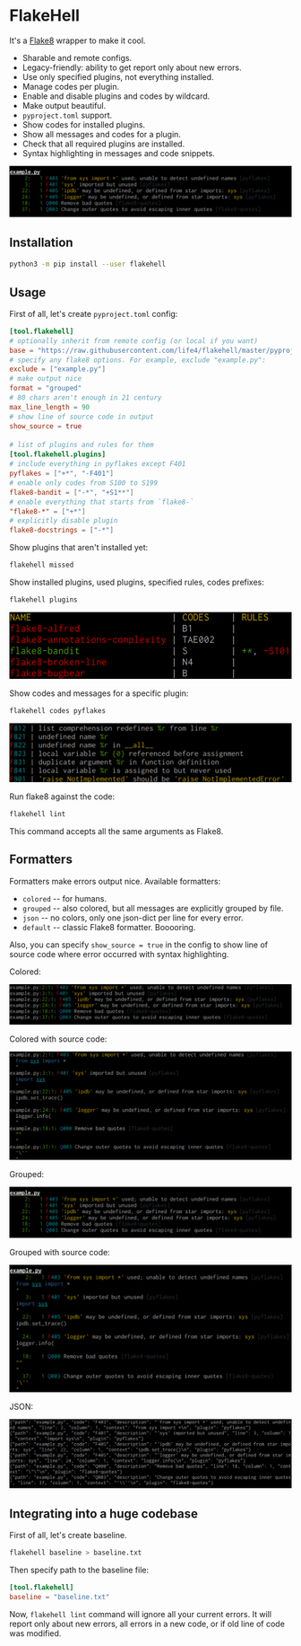 # FlakeHell

It's a [Flake8](https://gitlab.com/pycqa/flake8) wrapper to make it cool.

+ Sharable and remote configs.
+ Legacy-friendly: ability to get report only about new errors.
+ Use only specified plugins, not everything installed.
+ Manage codes per plugin.
+ Enable and disable plugins and codes by wildcard.
+ Make output beautiful.
+ `pyproject.toml` support.
+ Show codes for installed plugins.
+ Show all messages and codes for a plugin.
+ Check that all required plugins are installed.
+ Syntax highlighting in messages and code snippets.

![output example](./assets/grouped.png)

## Installation

```bash
python3 -m pip install --user flakehell
```

## Usage

First of all, let's create `pyproject.toml` config:

```toml
[tool.flakehell]
# optionally inherit from remote config (or local if you want)
base = "https://raw.githubusercontent.com/life4/flakehell/master/pyproject.toml"
# specify any flake8 options. For example, exclude "example.py":
exclude = ["example.py"]
# make output nice
format = "grouped"
# 80 chars aren't enough in 21 century
max_line_length = 90
# show line of source code in output
show_source = true

# list of plugins and rules for them
[tool.flakehell.plugins]
# include everything in pyflakes except F401
pyflakes = ["+*", "-F401"]
# enable only codes from S100 to S199
flake8-bandit = ["-*", "+S1**"]
# enable everything that starts from `flake8-`
"flake8-*" = ["+*"]
# explicitly disable plugin
flake8-docstrings = ["-*"]
```

Show plugins that aren't installed yet:

```bash
flakehell missed
```

Show installed plugins, used plugins, specified rules, codes prefixes:

```bash
flakehell plugins
```

![plugins command output](./assets/plugins.png)

Show codes and messages for a specific plugin:

```bash
flakehell codes pyflakes
```

![codes command output](./assets/codes.png)

Run flake8 against the code:

```bash
flakehell lint
```

This command accepts all the same arguments as Flake8.

## Formatters

Formatters make errors output nice. Available formatters:

+ `colored` -- for humans.
+ `grouped` -- also colored, but all messages are explicitly grouped by file.
+ `json` -- no colors, only one json-dict per line for every error.
+ `default` -- classic Flake8 formatter. Booooring.

Also, you can specify `show_source = true` in the config to show line of source code where error occurred with syntax highlighting.

Colored:

![colored](./assets/colored.png)

Colored with source code:

![colored](./assets/colored-source.png)

Grouped:

![grouped](./assets/grouped.png)

Grouped with source code:

![grouped](./assets/grouped-source.png)

JSON:

![json](./assets/json.png)


## Integrating into a huge codebase

First of all, let's create baseline.

```bash
flakehell baseline > baseline.txt
```

Then specify path to the baseline file:

```toml
[tool.flakehell]
baseline = "baseline.txt"
```

Now, `flakehell lint` command will ignore all your current errors. It will report only about new errors, all errors in a new code, or if old line of code was modified.
